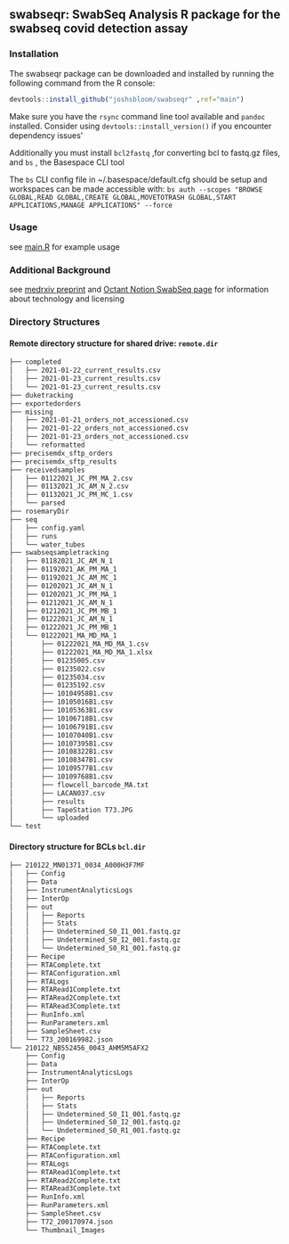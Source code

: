 ## swabseqr: SwabSeq Analysis R package for the swabseq covid detection assay

### Installation

The swabseqr package can be downloaded and installed by running the following command from the R console:

```r
devtools::install_github("joshsbloom/swabseqr" ,ref="main")
```

Make sure you have the `rsync` command line tool available and `pandoc` installed. Consider using `devtools::install_version()` if you encounter dependency issues'

Additionally you must install `bcl2fastq` ,for converting bcl to fastq.gz files, and `bs` , the Basespace CLI tool

The `bs` CLI config file in ~/.basespace/default.cfg should be setup and workspaces can be made accessible with:
`bs auth --scopes "BROWSE GLOBAL,READ GLOBAL,CREATE GLOBAL,MOVETOTRASH GLOBAL,START APPLICATIONS,MANAGE APPLICATIONS" --force`

### Usage
see [main.R](examples/main.R) for example usage

### Additional Background
see [medrxiv preprint](https://www.medrxiv.org/content/10.1101/2020.08.04.20167874v2) and [Octant Notion SwabSeq page](https://www.notion.so/Octant-SwabSeq-Testing-9eb80e793d7e46348038aa80a5a901fd) for information about technology and licensing

### Directory Structures

#### Remote directory structure for shared drive: `remote.dir`
```bash
├── completed
│   ├── 2021-01-22_current_results.csv
│   ├── 2021-01-23_current_results.csv
│   └── 2021-01-23_current_results.csv
├── duketracking
├── exportedorders
├── missing
│   ├── 2021-01-21_orders_not_accessioned.csv
│   ├── 2021-01-22_orders_not_accessioned.csv
│   ├── 2021-01-23_orders_not_accessioned.csv
│   └── reformatted
├── precisemdx_sftp_orders
├── precisemdx_sftp_results
├── receivedsamples
│   ├── 01122021_JC_PM_MA_2.csv
│   ├── 01132021_JC_AM_N_2.csv
│   ├── 01132021_JC_PM_MC_1.csv
│   └── parsed
├── rosemaryDir
├── seq
│   ├── config.yaml
│   ├── runs
│   └── water_tubes
├── swabseqsampletracking
│   ├── 01182021_JC_AM_N_1
│   ├── 01192021_AK_PM_MA_1
│   ├── 01192021_JC_AM_MC_1
│   ├── 01202021_JC_AM_N_1
│   ├── 01202021_JC_PM_MA_1
│   ├── 01212021_JC_AM_N_1
│   ├── 01212021_JC_PM_MB_1
│   ├── 01222021_JC_AM_N_1
│   ├── 01222021_JC_PM_MB_1
│   └── 01222021_MA_MD_MA_1
│       ├── 01222021_MA_MD_MA_1.csv
│       ├── 01222021_MA_MD_MA_1.xlsx
│       ├── 01235005.csv
│       ├── 01235022.csv
│       ├── 01235034.csv
│       ├── 01235192.csv
│       ├── 10104958B1.csv
│       ├── 10105016B1.csv
│       ├── 10105363B1.csv
│       ├── 10106718B1.csv
│       ├── 10106791B1.csv
│       ├── 10107040B1.csv
│       ├── 10107395B1.csv
│       ├── 10108322B1.csv
│       ├── 10108347B1.csv
│       ├── 10109577B1.csv
│       ├── 10109768B1.csv
│       ├── flowcell_barcode_MA.txt
│       ├── LACAN037.csv
│       ├── results
│       ├── TapeStation T73.JPG
│       └── uploaded
└── test
```

#### Directory structure for BCLs `bcl.dir`
```bash
├── 210122_MN01371_0034_A000H3F7MF
│   ├── Config
│   ├── Data
│   ├── InstrumentAnalyticsLogs
│   ├── InterOp
│   ├── out
│   │   ├── Reports
│   │   ├── Stats
│   │   ├── Undetermined_S0_I1_001.fastq.gz
│   │   ├── Undetermined_S0_I2_001.fastq.gz
│   │   └── Undetermined_S0_R1_001.fastq.gz
│   ├── Recipe
│   ├── RTAComplete.txt
│   ├── RTAConfiguration.xml
│   ├── RTALogs
│   ├── RTARead1Complete.txt
│   ├── RTARead2Complete.txt
│   ├── RTARead3Complete.txt
│   ├── RunInfo.xml
│   ├── RunParameters.xml
│   ├── SampleSheet.csv
│   └── T73_200169982.json
└── 210122_NB552456_0043_AHM5M5AFX2
    ├── Config
    ├── Data
    ├── InstrumentAnalyticsLogs
    ├── InterOp
    ├── out
    │   ├── Reports
    │   ├── Stats
    │   ├── Undetermined_S0_I1_001.fastq.gz
    │   ├── Undetermined_S0_I2_001.fastq.gz
    │   └── Undetermined_S0_R1_001.fastq.gz
    ├── Recipe
    ├── RTAComplete.txt
    ├── RTAConfiguration.xml
    ├── RTALogs
    ├── RTARead1Complete.txt
    ├── RTARead2Complete.txt
    ├── RTARead3Complete.txt
    ├── RunInfo.xml
    ├── RunParameters.xml
    ├── SampleSheet.csv
    ├── T72_200170974.json
    └── Thumbnail_Images
```


